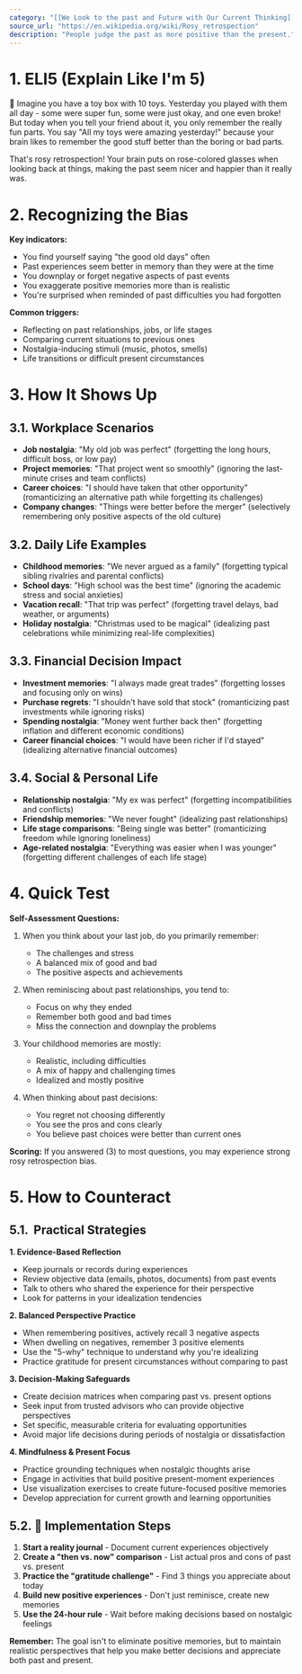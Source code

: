 ```yaml
---
category: "[[We Look to the past and Future with Our Current Thinking]]"
source_url: "https://en.wikipedia.org/wiki/Rosy_retrospection"
description: "People judge the past as more positive than the present."
---
```


# 1. ELI5 (Explain Like I'm 5)

🌟 Imagine you have a toy box with 10 toys. Yesterday you played with them all day - some were super fun, some were just okay, and one even broke! But today when you tell your friend about it, you only remember the really fun parts. You say "All my toys were amazing yesterday!" because your brain likes to remember the good stuff better than the boring or bad parts.

That's rosy retrospection! Your brain puts on rose-colored glasses when looking back at things, making the past seem nicer and happier than it really was.

# 2. Recognizing the Bias

 **Key indicators:**

- You find yourself saying "the good old days" often
- Past experiences seem better in memory than they were at the time
- You downplay or forget negative aspects of past events
- You exaggerate positive memories more than is realistic
- You're surprised when reminded of past difficulties you had forgotten

**Common triggers:**
- Reflecting on past relationships, jobs, or life stages
- Comparing current situations to previous ones
- Nostalgia-inducing stimuli (music, photos, smells)
- Life transitions or difficult present circumstances

# 3. How It Shows Up

## 3.1. Workplace Scenarios

- **Job nostalgia**: "My old job was perfect" (forgetting the long hours, difficult boss, or low pay)
- **Project memories**: "That project went so smoothly" (ignoring the last-minute crises and team conflicts)
- **Career choices**: "I should have taken that other opportunity" (romanticizing an alternative path while forgetting its challenges)
- **Company changes**: "Things were better before the merger" (selectively remembering only positive aspects of the old culture)

## 3.2. Daily Life Examples

- **Childhood memories**: "We never argued as a family" (forgetting typical sibling rivalries and parental conflicts)
- **School days**: "High school was the best time" (ignoring the academic stress and social anxieties)
- **Vacation recall**: "That trip was perfect" (forgetting travel delays, bad weather, or arguments)
- **Holiday nostalgia**: "Christmas used to be magical" (idealizing past celebrations while minimizing real-life complexities)

## 3.3. Financial Decision Impact

- **Investment memories**: "I always made great trades" (forgetting losses and focusing only on wins)
- **Purchase regrets**: "I shouldn't have sold that stock" (romanticizing past investments while ignoring risks)
- **Spending nostalgia**: "Money went further back then" (forgetting inflation and different economic conditions)
- **Career financial choices**: "I would have been richer if I'd stayed" (idealizing alternative financial outcomes)

## 3.4. Social & Personal Life

- **Relationship nostalgia**: "My ex was perfect" (forgetting incompatibilities and conflicts)
- **Friendship memories**: "We never fought" (idealizing past relationships)
- **Life stage comparisons**: "Being single was better" (romanticizing freedom while ignoring loneliness)
- **Age-related nostalgia**: "Everything was easier when I was younger" (forgetting different challenges of each life stage)

# 4. Quick Test

**Self-Assessment Questions:**

1. When you think about your last job, do you primarily remember:
   - The challenges and stress
   - A balanced mix of good and bad
   - The positive aspects and achievements

2. When reminiscing about past relationships, you tend to:
   - Focus on why they ended
   - Remember both good and bad times
   - Miss the connection and downplay the problems

3. Your childhood memories are mostly:
   - Realistic, including difficulties
   - A mix of happy and challenging times
   - Idealized and mostly positive

4. When thinking about past decisions:
   - You regret not choosing differently
   - You see the pros and cons clearly
   - You believe past choices were better than current ones

**Scoring:** If you answered (3) to most questions, you may experience strong rosy retrospection bias.

# 5. How to Counteract

## 5.1. ️ Practical Strategies

**1. Evidence-Based Reflection**
- Keep journals or records during experiences
- Review objective data (emails, photos, documents) from past events
- Talk to others who shared the experience for their perspective
- Look for patterns in your idealization tendencies

**2. Balanced Perspective Practice**
- When remembering positives, actively recall 3 negative aspects
- When dwelling on negatives, remember 3 positive elements
- Use the "5-why" technique to understand why you're idealizing
- Practice gratitude for present circumstances without comparing to past

**3. Decision-Making Safeguards**
- Create decision matrices when comparing past vs. present options
- Seek input from trusted advisors who can provide objective perspectives
- Set specific, measurable criteria for evaluating opportunities
- Avoid major life decisions during periods of nostalgia or dissatisfaction

**4. Mindfulness & Present Focus**
- Practice grounding techniques when nostalgic thoughts arise
- Engage in activities that build positive present-moment experiences
- Use visualization exercises to create future-focused positive memories
- Develop appreciation for current growth and learning opportunities

## 5.2. 📝 Implementation Steps

1. **Start a reality journal** - Document current experiences objectively
2. **Create a "then vs. now" comparison** - List actual pros and cons of past vs. present
3. **Practice the "gratitude challenge"** - Find 3 things you appreciate about today
4. **Build new positive experiences** - Don't just reminisce, create new memories
5. **Use the 24-hour rule** - Wait before making decisions based on nostalgic feelings

**Remember:** The goal isn't to eliminate positive memories, but to maintain realistic perspectives that help you make better decisions and appreciate both past and present.